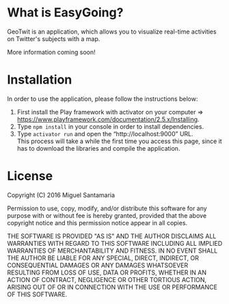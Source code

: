 # What is EasyGoing?
GeoTwit is an application, which allows you to visualize real-time activities on Twitter's subjects with a map.

More information coming soon!

# Installation
In order to use the application, please follow the instructions below:

1. First install the Play framework with activator on your computer => https://www.playframework.com/documentation/2.5.x/Installing.
2. Type `npm install` in your console in order to install dependencies.
3. Type `activator run` and open the “http://localhost:9000” URL.  
This process will take a while the first time you access this page, since it has to download the
libraries and compile the application.

# License
Copyright (C) 2016 Miguel Santamaria

Permission to use, copy, modify, and/or distribute this software for any
purpose with or without fee is hereby granted, provided that the above
copyright notice and this permission notice appear in all copies.

THE SOFTWARE IS PROVIDED "AS IS" AND THE AUTHOR DISCLAIMS ALL WARRANTIES
WITH REGARD TO THIS SOFTWARE INCLUDING ALL IMPLIED WARRANTIES OF
MERCHANTABILITY AND FITNESS. IN NO EVENT SHALL THE AUTHOR BE LIABLE FOR
ANY SPECIAL, DIRECT, INDIRECT, OR CONSEQUENTIAL DAMAGES OR ANY DAMAGES
WHATSOEVER RESULTING FROM LOSS OF USE, DATA OR PROFITS, WHETHER IN AN ACTION
OF CONTRACT, NEGLIGENCE OR OTHER TORTIOUS ACTION, ARISING OUT OF OR IN
CONNECTION WITH THE USE OR PERFORMANCE OF THIS SOFTWARE.
